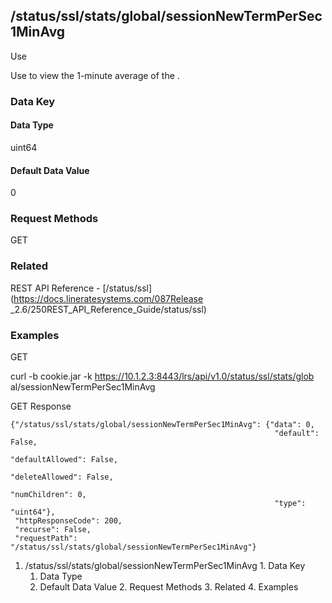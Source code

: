 ## /status/ssl/stats/global/sessionNewTermPerSec1MinAvg

Use

Use to view the 1-minute average of the .

### Data Key

#### Data Type

uint64

#### Default Data Value

0

### Request Methods

GET

### Related

REST API Reference - [/status/ssl](https://docs.lineratesystems.com/087Release
_2.6/250REST_API_Reference_Guide/status/ssl)

### Examples

GET

curl -b cookie.jar -k https://10.1.2.3:8443/lrs/api/v1.0/status/ssl/stats/glob
al/sessionNewTermPerSec1MinAvg

GET Response

    
    {"/status/ssl/stats/global/sessionNewTermPerSec1MinAvg": {"data": 0,
                                                               "default": False,
                                                               "defaultAllowed": False,
                                                               "deleteAllowed": False,
                                                               "numChildren": 0,
                                                               "type": "uint64"},
     "httpResponseCode": 200,
     "recurse": False,
     "requestPath": "/status/ssl/stats/global/sessionNewTermPerSec1MinAvg"}
    

  1. /status/ssl/stats/global/sessionNewTermPerSec1MinAvg
    1. Data Key
      1. Data Type
      2. Default Data Value
    2. Request Methods
    3. Related
    4. Examples

